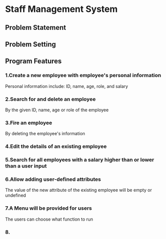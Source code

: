 # Staff Management System
## Problem Statement

## Problem Setting

## Program Features
### 1.Create a new employee with employee's personal information
Personal information include: ID, name, age, role, and salary
### 2.Search for and delete an employee 
By the given ID, name, age or role of the employee
### 3.Fire an employee
By deleting the employee's information
### 4.Edit the details of an existing employee
### 5.Search for all employees with a salary higher than or lower than a user input
### 6.Allow adding user-defined attributes
The value of the new attribute of the existing employee will be empty or undefined
### 7.A Menu will be provided for users
The users can choose what function to run 
### 8.
